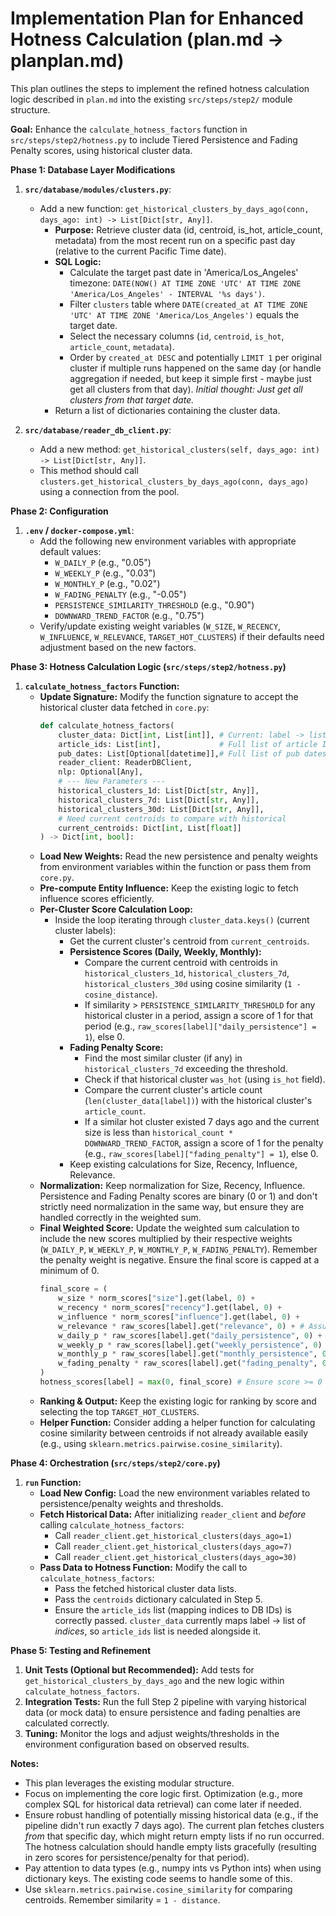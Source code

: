 # Implementation Plan for Enhanced Hotness Calculation (plan.md -> planplan.md)

This plan outlines the steps to implement the refined hotness calculation logic described in `plan.md` into the existing `src/steps/step2/` module structure.

**Goal:** Enhance the `calculate_hotness_factors` function in `src/steps/step2/hotness.py` to include Tiered Persistence and Fading Penalty scores, using historical cluster data.

**Phase 1: Database Layer Modifications**

1.  **`src/database/modules/clusters.py`**:

    - Add a new function: `get_historical_clusters_by_days_ago(conn, days_ago: int) -> List[Dict[str, Any]]`.
      - **Purpose:** Retrieve cluster data (id, centroid, is_hot, article_count, metadata) from the most recent run on a specific past day (relative to the current Pacific Time date).
      - **SQL Logic:**
        - Calculate the target past date in 'America/Los_Angeles' timezone: `DATE(NOW() AT TIME ZONE 'UTC' AT TIME ZONE 'America/Los_Angeles' - INTERVAL '%s days')`.
        - Filter `clusters` table where `DATE(created_at AT TIME ZONE 'UTC' AT TIME ZONE 'America/Los_Angeles')` equals the target date.
        - Select the necessary columns (`id`, `centroid`, `is_hot`, `article_count`, `metadata`).
        - Order by `created_at DESC` and potentially `LIMIT 1` per original cluster if multiple runs happened on the same day (or handle aggregation if needed, but keep it simple first - maybe just get all clusters from that day). _Initial thought: Just get all clusters from that target date._
      - Return a list of dictionaries containing the cluster data.

2.  **`src/database/reader_db_client.py`**:
    - Add a new method: `get_historical_clusters(self, days_ago: int) -> List[Dict[str, Any]]`.
    - This method should call `clusters.get_historical_clusters_by_days_ago(conn, days_ago)` using a connection from the pool.

**Phase 2: Configuration**

1.  **`.env` / `docker-compose.yml`**:
    - Add the following new environment variables with appropriate default values:
      - `W_DAILY_P` (e.g., "0.05")
      - `W_WEEKLY_P` (e.g., "0.03")
      - `W_MONTHLY_P` (e.g., "0.02")
      - `W_FADING_PENALTY` (e.g., "-0.05")
      - `PERSISTENCE_SIMILARITY_THRESHOLD` (e.g., "0.90")
      - `DOWNWARD_TREND_FACTOR` (e.g., "0.75")
    - Verify/update existing weight variables (`W_SIZE`, `W_RECENCY`, `W_INFLUENCE`, `W_RELEVANCE`, `TARGET_HOT_CLUSTERS`) if their defaults need adjustment based on the new factors.

**Phase 3: Hotness Calculation Logic (`src/steps/step2/hotness.py`)**

1.  **`calculate_hotness_factors` Function:**
    - **Update Signature:** Modify the function signature to accept the historical cluster data fetched in `core.py`:
      ```python
      def calculate_hotness_factors(
          cluster_data: Dict[int, List[int]], # Current: label -> list of article indices
          article_ids: List[int],             # Full list of article IDs corresponding to indices
          pub_dates: List[Optional[datetime]],# Full list of pub dates
          reader_client: ReaderDBClient,
          nlp: Optional[Any],
          # --- New Parameters ---
          historical_clusters_1d: List[Dict[str, Any]],
          historical_clusters_7d: List[Dict[str, Any]],
          historical_clusters_30d: List[Dict[str, Any]],
          # Need current centroids to compare with historical
          current_centroids: Dict[int, List[float]]
      ) -> Dict[int, bool]:
      ```
    - **Load New Weights:** Read the new persistence and penalty weights from environment variables within the function or pass them from `core.py`.
    - **Pre-compute Entity Influence:** Keep the existing logic to fetch influence scores efficiently.
    - **Per-Cluster Score Calculation Loop:**
      - Inside the loop iterating through `cluster_data.keys()` (current cluster labels):
        - Get the current cluster's centroid from `current_centroids`.
        - **Persistence Scores (Daily, Weekly, Monthly):**
          - Compare the current centroid with centroids in `historical_clusters_1d`, `historical_clusters_7d`, `historical_clusters_30d` using cosine similarity (`1 - cosine_distance`).
          - If similarity > `PERSISTENCE_SIMILARITY_THRESHOLD` for any historical cluster in a period, assign a score of 1 for that period (e.g., `raw_scores[label]["daily_persistence"] = 1`), else 0.
        - **Fading Penalty Score:**
          - Find the most similar cluster (if any) in `historical_clusters_7d` exceeding the threshold.
          - Check if that historical cluster `was_hot` (using `is_hot` field).
          - Compare the current cluster's article count (`len(cluster_data[label])`) with the historical cluster's `article_count`.
          - If a similar hot cluster existed 7 days ago and the current size is less than `historical_count * DOWNWARD_TREND_FACTOR`, assign a score of 1 for the penalty (e.g., `raw_scores[label]["fading_penalty"] = 1`), else 0.
        - Keep existing calculations for Size, Recency, Influence, Relevance.
    - **Normalization:** Keep normalization for Size, Recency, Influence. Persistence and Fading Penalty scores are binary (0 or 1) and don't strictly need normalization in the same way, but ensure they are handled correctly in the weighted sum.
    - **Final Weighted Score:** Update the weighted sum calculation to include the new scores multiplied by their respective weights (`W_DAILY_P`, `W_WEEKLY_P`, `W_MONTHLY_P`, `W_FADING_PENALTY`). Remember the penalty weight is negative. Ensure the final score is capped at a minimum of 0.
      ```python
      final_score = (
          w_size * norm_scores["size"].get(label, 0) +
          w_recency * norm_scores["recency"].get(label, 0) +
          w_influence * norm_scores["influence"].get(label, 0) +
          w_relevance * raw_scores[label].get("relevance", 0) + # Assuming relevance is 0/1
          w_daily_p * raw_scores[label].get("daily_persistence", 0) +
          w_weekly_p * raw_scores[label].get("weekly_persistence", 0) +
          w_monthly_p * raw_scores[label].get("monthly_persistence", 0) +
          w_fading_penalty * raw_scores[label].get("fading_penalty", 0) # Penalty weight is negative
      )
      hotness_scores[label] = max(0, final_score) # Ensure score >= 0
      ```
    - **Ranking & Output:** Keep the existing logic for ranking by score and selecting the top `TARGET_HOT_CLUSTERS`.
    - **Helper Function:** Consider adding a helper function for calculating cosine similarity between centroids if not already available easily (e.g., using `sklearn.metrics.pairwise.cosine_similarity`).

**Phase 4: Orchestration (`src/steps/step2/core.py`)**

1.  **`run` Function:**
    - **Load New Config:** Load the new environment variables related to persistence/penalty weights and thresholds.
    - **Fetch Historical Data:** After initializing `reader_client` and _before_ calling `calculate_hotness_factors`:
      - Call `reader_client.get_historical_clusters(days_ago=1)`
      - Call `reader_client.get_historical_clusters(days_ago=7)`
      - Call `reader_client.get_historical_clusters(days_ago=30)`
    - **Pass Data to Hotness Function:** Modify the call to `calculate_hotness_factors`:
      - Pass the fetched historical cluster data lists.
      - Pass the `centroids` dictionary calculated in Step 5.
      - Ensure the `article_ids` list (mapping indices to DB IDs) is correctly passed. `cluster_data` currently maps label -> list of _indices_, so `article_ids` list is needed alongside it.

**Phase 5: Testing and Refinement**

1.  **Unit Tests (Optional but Recommended):** Add tests for `get_historical_clusters_by_days_ago` and the new logic within `calculate_hotness_factors`.
2.  **Integration Tests:** Run the full Step 2 pipeline with varying historical data (or mock data) to ensure persistence and fading penalties are calculated correctly.
3.  **Tuning:** Monitor the logs and adjust weights/thresholds in the environment configuration based on observed results.

**Notes:**

- This plan leverages the existing modular structure.
- Focus on implementing the core logic first. Optimization (e.g., more complex SQL for historical data retrieval) can come later if needed.
- Ensure robust handling of potentially missing historical data (e.g., if the pipeline didn't run exactly 7 days ago). The current plan fetches clusters _from_ that specific day, which might return empty lists if no run occurred. The hotness calculation should handle empty lists gracefully (resulting in zero scores for persistence/penalty for that period).
- Pay attention to data types (e.g., numpy ints vs Python ints) when using dictionary keys. The existing code seems to handle some of this.
- Use `sklearn.metrics.pairwise.cosine_similarity` for comparing centroids. Remember similarity = `1 - distance`.
